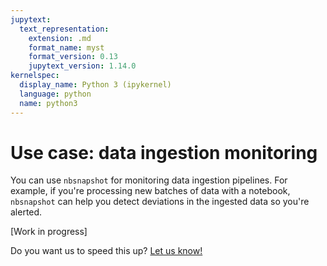 ```yaml
---
jupytext:
  text_representation:
    extension: .md
    format_name: myst
    format_version: 0.13
    jupytext_version: 1.14.0
kernelspec:
  display_name: Python 3 (ipykernel)
  language: python
  name: python3
---
```


# Use case: data ingestion monitoring

You can use `nbsnapshot` for monitoring data ingestion pipelines. For example, if you're processing new batches of data with a notebook, `nbsnapshot` can help you detect deviations in the ingested data so you're alerted.

[Work in progress]

Do you want us to speed this up? [Let us know!](https://github.com/ploomber/nbsnapshot/issues/new?title=please%20add%20data%20monitoring%20example)